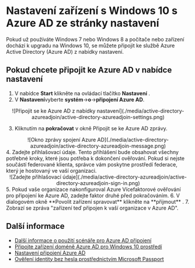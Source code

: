 <properties
    pageTitle="Nastavení zařízení s Windows 10 s Azure AD ze stránky nastavení | Microsoft Azure"
    description="Vysvětluje, jak uživatelé se můžou připojit k Azure AD pomocí nabídky nastavení."
    services="active-directory"
    documentationCenter=""
    authors="femila"
    manager="swadhwa"
    editor=""
    tags="azure-classic-portal"/>

<tags
    ms.service="active-directory"
    ms.workload="identity"
    ms.tgt_pltfrm="na"
    ms.devlang="na"
    ms.topic="article"
    ms.date="09/27/2016"
    ms.author="femila"/>

# <a name="set-up-a-windows-10-device-with-azure-ad-from-settings"></a>Nastavení zařízení s Windows 10 s Azure AD ze stránky nastavení
Pokud už používáte Windows 7 nebo Windows 8 a počítače nebo zařízení dochází k upgradu na Windows 10, se můžete připojit ke službě Azure Active Directory (Azure AD) z nabídky nastavení.

## <a name="to-join-to-azure-ad-from-the-settings-menu"></a>Pokud chcete připojit ke Azure AD v nabídce nastavení


1. V nabídce **Start** klikněte na ovládací tlačítko **Nastavení** .
2. V **Nastavení**vyberte **systém**->**o**->**připojení Azure AD**.
<center>
![Připojit se ke Azure AD z nabídky nastavení](./media/active-directory-azureadjoin/active-directory-azureadjoin-settings.png)</center>

3. Kliknutím na **pokračovat** v okně Připojit se ke Azure AD zprávy.
<center>
![Okno zprávy spojení Azure AD](./media/active-directory-azureadjoin/active-directory-azureadjoin-message.png)</center>
4. Zadejte přihlašovací údaje. Tento přihlášení bude obsahovat všechny potřebné kroky, které jsou potřeba k dokončení ověřování. Pokud si nejste součástí federované klienta, správce vám poskytne prostředí federace, který je hostovaný ve vaší organizaci.
<center>
![Zadejte přihlašovací údaje](./media/active-directory-azureadjoin/active-directory-azureadjoin-sign-in.png)</center>
5. Pokud vaše organizace nakonfiguroval Azure Vícefaktorové ověřování pro připojení ke Azure AD, zadejte faktor druhé před pokračováním.
6. V dialogovém okně **Povolit zařízení spravovat** klikněte na **přijmout** .
7. Zobrazí se zpráva "zařízení teď připojen k vaší organizace v Azure AD".


## <a name="additional-information"></a>Další informace
* [Další informace o použití scénáře pro Azure AD připojení](active-directory-azureadjoin-deployment-aadjoindirect.md)
* [Připojte zařízení doméně Azure AD pro Windows 10 prostředí](active-directory-azureadjoin-devices-group-policy.md)
* [Nastavení připojení Azure AD](active-directory-azureadjoin-setup.md)
* [Ověření identity bez hesla prostřednictvím Microsoft Passport](active-directory-azureadjoin-passport.md)
